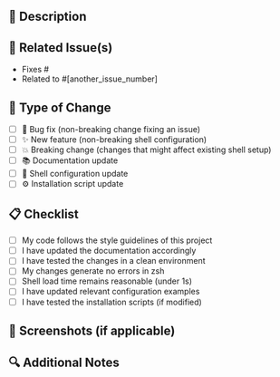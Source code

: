 ## 📝 Description
<!-- Please include a summary of the changes and related issue. -->

## 🔗 Related Issue(s)
<!-- Please link to the issue here using # -->
- Fixes #
- Related to #[another_issue_number]

## 🔄 Type of Change
<!-- Please mark the relevant options with 'x' -->

- [ ] 🐛 Bug fix (non-breaking change fixing an issue)
- [ ] ✨ New feature (non-breaking shell configuration)
- [ ] 💥 Breaking change (changes that might affect existing shell setup)
- [ ] 📚 Documentation update
- [ ] 🔧 Shell configuration update
- [ ] ⚙️ Installation script update

## 📋 Checklist
<!-- Please mark the relevant options with 'x' -->

- [ ] My code follows the style guidelines of this project
- [ ] I have updated the documentation accordingly
- [ ] I have tested the changes in a clean environment
- [ ] My changes generate no errors in zsh
- [ ] Shell load time remains reasonable (under 1s)
- [ ] I have updated relevant configuration examples
- [ ] I have tested the installation scripts (if modified)

## 📸 Screenshots (if applicable)
<!-- Add screenshots to help explain your changes -->

## 🔍 Additional Notes
<!-- Add any other context about the PR here -->